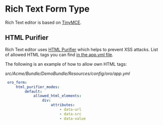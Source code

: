 # Rich Text Form Type

Rich Text editor is based on <a href="https://www.tinymce.com/" target="_blank">TinyMCE</a>.

## HTML Purifier

Rich Text editor uses <a href="http://htmlpurifier.org/docs" target="_blank">HTML Purifier</a> which helps to prevent XSS attacks.
List of allowed HTML tags you can find <a href="https://github.com/oroinc/platform/tree/6.1/src/Oro/Bundle/FormBundle/Resources/config/oro/app.yml" target="_blank">in the app.yml file</a>.

The following is an example of how to allow own HTML tags:

*src/Acme/Bundle/DemoBundle/Resources/config/oro/app.yml*
```yaml
 oro_form:
     html_purifier_modes:
         default:
             allowed_html_elements:
                 div:
                     attributes:
                         - data-url
                         - data-src
                         - data-value
```

<!-- Frontend -->
